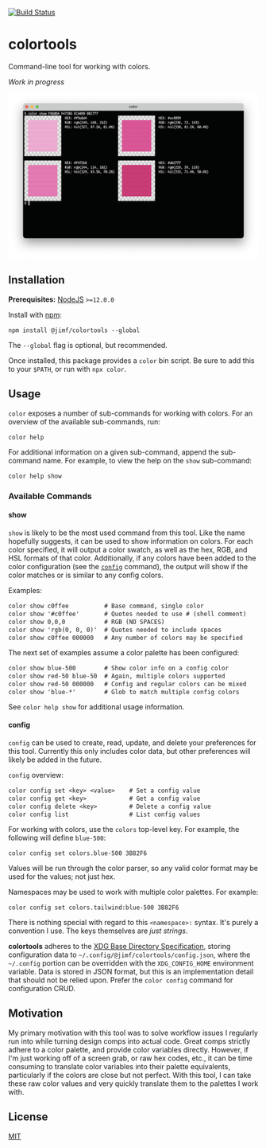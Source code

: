 [![Build Status](https://github.com/jimf/colortools/workflows/CI/badge.svg)](https://github.com/jimf/colortools/actions)

# colortools

Command-line tool for working with colors.

_Work in progress_

![screenshot](screenshot.png)

## Installation

__Prerequisites:__ [NodeJS](https://nodejs.org) `>=12.0.0`

Install with [npm](https://www.npmjs.com/get-npm):

    npm install @jimf/colortools --global

The `--global` flag is optional, but recommended.

Once installed, this package provides a `color` bin script.
Be sure to add this to your `$PATH`, or run with `npx color`.

## Usage

`color` exposes a number of sub-commands for working with colors.
For an overview of the available sub-commands, run:

    color help

For additional information on a given sub-command, append the sub-command name.
For example, to view the help on the `show` sub-command:

    color help show

### Available Commands

#### show

`show` is likely to be the most used command from this tool.
Like the name hopefully suggests, it can be used to show information on colors.
For each color specified, it will output a color swatch, as well as the hex, RGB, and HSL formats of that color.
Additionally, if any colors have been added to the color configuration (see the [`config`](#config) command), the output will show if the color matches or is similar to any config colors.

Examples:

    color show c0ffee          # Base command, single color
    color show '#c0ffee'       # Quotes needed to use # (shell comment)
    color show 0,0,0           # RGB (NO SPACES)
    color show 'rgb(0, 0, 0)'  # Quotes needed to include spaces
    color show c0ffee 000000   # Any number of colors may be specified

The next set of examples assume a color palette has been configured:

    color show blue-500        # Show color info on a config color
    color show red-50 blue-50  # Again, multiple colors supported
    color show red-50 000000   # Config and regular colors can be mixed
    color show 'blue-*'        # Glob to match multiple config colors

See `color help show` for additional usage information.

#### config

`config` can be used to create, read, update, and delete your preferences for this tool.
Currently this only includes color data, but other preferences will likely be added in the future.

`config` overview:

    color config set <key> <value>    # Set a config value
    color config get <key>            # Get a config value
    color config delete <key>         # Delete a config value
    color config list                 # List config values

For working with colors, use the `colors` top-level key.
For example, the following will define `blue-500`:

    color config set colors.blue-500 3B82F6

Values will be run through the color parser, so any valid color format may be used for the values; not just hex.

Namespaces may be used to work with multiple color palettes.
For example:

    color config set colors.tailwind:blue-500 3B82F6

There is nothing special with regard to this `<namespace>:` syntax.
It's purely a convention I use.
The keys themselves are _just strings_.

__colortools__ adheres to the [XDG Base Directory Specification](https://specifications.freedesktop.org/basedir-spec/basedir-spec-latest.html), storing configuration data to `~/.config/@jimf/colortools/config.json`, where the `~/.config` portion can be overridden with the `XDG_CONFIG_HOME` environment variable.
Data is stored in JSON format, but this is an implementation detail that should not be relied upon.
Prefer the `color config` command for configuration CRUD.

## Motivation

My primary motivation with this tool was to solve workflow issues I regularly run into while turning design comps into actual code.
Great comps strictly adhere to a color palette, and provide color variables directly.
However, if I'm just working off of a screen grab, or raw hex codes, etc., it can be time consuming to translate color variables into their palette equivalents, particularly if the colors are close but not perfect.
With this tool, I can take these raw color values and very quickly translate them to the palettes I work with.

## License

[MIT](LICENSE)
